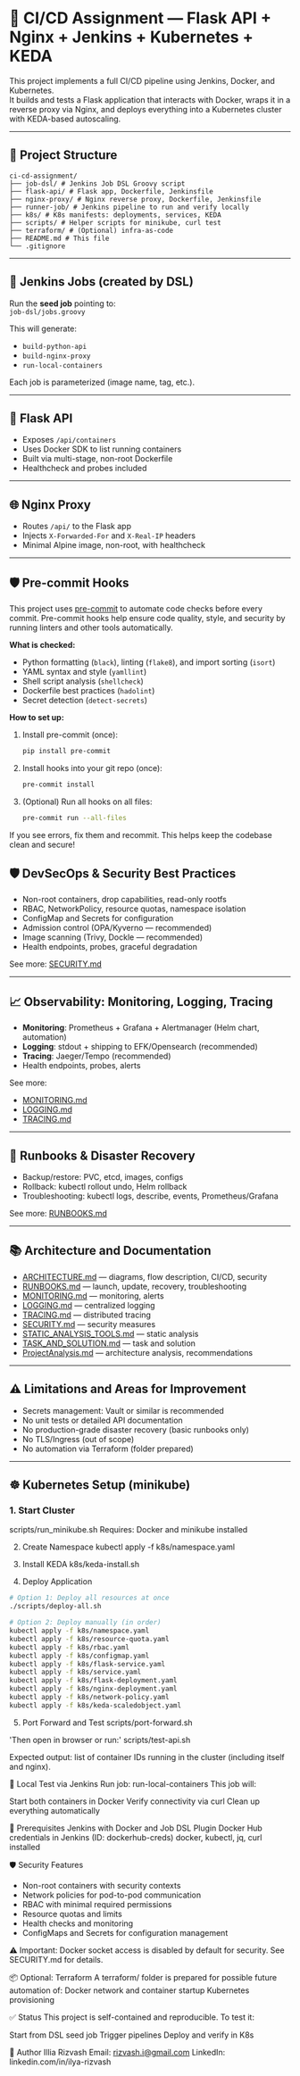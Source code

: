 # 🚀 CI/CD Assignment — Flask API + Nginx + Jenkins + Kubernetes + KEDA

This project implements a full CI/CD pipeline using Jenkins, Docker, and Kubernetes.  
It builds and tests a Flask application that interacts with Docker, wraps it in a reverse proxy via Nginx, and deploys everything into a Kubernetes cluster with KEDA-based autoscaling.

---

## 🧱 Project Structure
```
ci-cd-assignment/
├── job-dsl/ # Jenkins Job DSL Groovy script
├── flask-api/ # Flask app, Dockerfile, Jenkinsfile
├── nginx-proxy/ # Nginx reverse proxy, Dockerfile, Jenkinsfile
├── runner-job/ # Jenkins pipeline to run and verify locally
├── k8s/ # K8s manifests: deployments, services, KEDA
├── scripts/ # Helper scripts for minikube, curl test
├── terraform/ # (Optional) infra-as-code
├── README.md # This file
└── .gitignore
```

---

## 📌 Jenkins Jobs (created by DSL)

Run the **seed job** pointing to:  
`job-dsl/jobs.groovy`

This will generate:

- `build-python-api`
- `build-nginx-proxy`
- `run-local-containers`

Each job is parameterized (image name, tag, etc.).

---

## 🐍 Flask API

- Exposes `/api/containers`
- Uses Docker SDK to list running containers
- Built via multi-stage, non-root Dockerfile
- Healthcheck and probes included

---

## 🌐 Nginx Proxy

- Routes `/api/` to the Flask app
- Injects `X-Forwarded-For` and `X-Real-IP` headers
- Minimal Alpine image, non-root, with healthcheck

---

## 🛡️ Pre-commit Hooks

This project uses [pre-commit](https://pre-commit.com/) to automate code checks before every commit. Pre-commit hooks help ensure code quality, style, and security by running linters and other tools automatically.

**What is checked:**
- Python formatting (`black`), linting (`flake8`), and import sorting (`isort`)
- YAML syntax and style (`yamllint`)
- Shell script analysis (`shellcheck`)
- Dockerfile best practices (`hadolint`)
- Secret detection (`detect-secrets`)

**How to set up:**
1. Install pre-commit (once):
   ```bash
   pip install pre-commit
   ```
2. Install hooks into your git repo (once):
   ```bash
   pre-commit install
   ```
3. (Optional) Run all hooks on all files:
   ```bash
   pre-commit run --all-files
   ```

If you see errors, fix them and recommit. This helps keep the codebase clean and secure!

## 🛡️ DevSecOps & Security Best Practices

- Non-root containers, drop capabilities, read-only rootfs
- RBAC, NetworkPolicy, resource quotas, namespace isolation
- ConfigMap and Secrets for configuration
- Admission control (OPA/Kyverno — recommended)
- Image scanning (Trivy, Dockle — recommended)
- Health endpoints, probes, graceful degradation

See more: [SECURITY.md](SECURITY.md)

---

## 📈 Observability: Monitoring, Logging, Tracing

- **Monitoring**: Prometheus + Grafana + Alertmanager (Helm chart, automation)
- **Logging**: stdout + shipping to EFK/Opensearch (recommended)
- **Tracing**: Jaeger/Tempo (recommended)
- Health endpoints, probes, alerts

See more:
- [MONITORING.md](docs/MONITORING.md)
- [LOGGING.md](docs/LOGGING.md)
- [TRACING.md](docs/TRACING.md)

---

## 📝 Runbooks & Disaster Recovery

- Backup/restore: PVC, etcd, images, configs
- Rollback: kubectl rollout undo, Helm rollback
- Troubleshooting: kubectl logs, describe, events, Prometheus/Grafana

See more: [RUNBOOKS.md](docs/RUNBOOKS.md)

---

## 📚 Architecture and Documentation

- [ARCHITECTURE.md](docs/ARCHITECTURE.md) — diagrams, flow description, CI/CD, security
- [RUNBOOKS.md](docs/RUNBOOKS.md) — launch, update, recovery, troubleshooting
- [MONITORING.md](docs/MONITORING.md) — monitoring, alerts
- [LOGGING.md](docs/LOGGING.md) — centralized logging
- [TRACING.md](docs/TRACING.md) — distributed tracing
- [SECURITY.md](SECURITY.md) — security measures
- [STATIC_ANALYSIS_TOOLS.md](STATIC_ANALYSIS_TOOLS.md) — static analysis
- [TASK_AND_SOLUTION.md](TASK_AND_SOLUTION.md) — task and solution
- [ProjectAnalysis.md](ProjectAnalysis.md) — architecture analysis, recommendations

---

## ⚠️ Limitations and Areas for Improvement

- Secrets management: Vault or similar is recommended
- No unit tests or detailed API documentation
- No production-grade disaster recovery (basic runbooks only)
- No TLS/Ingress (out of scope)
- No automation via Terraform (folder prepared)

---

## ☸️ Kubernetes Setup (minikube)

### 1. Start Cluster

scripts/run_minikube.sh
Requires: Docker and minikube installed

2. Create Namespace
kubectl apply -f k8s/namespace.yaml

3. Install KEDA
k8s/keda-install.sh

4. Deploy Application
```bash
# Option 1: Deploy all resources at once
./scripts/deploy-all.sh

# Option 2: Deploy manually (in order)
kubectl apply -f k8s/namespace.yaml
kubectl apply -f k8s/resource-quota.yaml
kubectl apply -f k8s/rbac.yaml
kubectl apply -f k8s/configmap.yaml
kubectl apply -f k8s/flask-service.yaml
kubectl apply -f k8s/service.yaml
kubectl apply -f k8s/flask-deployment.yaml
kubectl apply -f k8s/nginx-deployment.yaml
kubectl apply -f k8s/network-policy.yaml
kubectl apply -f k8s/keda-scaledobject.yaml
```

5. Port Forward and Test
scripts/port-forward.sh

'Then open in browser or run:'
scripts/test-api.sh

Expected output: list of container IDs running in the cluster (including itself and nginx).

🧪 Local Test via Jenkins
Run job: run-local-containers
This job will:

Start both containers in Docker
Verify connectivity via curl
Clean up everything automatically

🔐 Prerequisites
Jenkins with Docker and Job DSL Plugin
Docker Hub credentials in Jenkins (ID: dockerhub-creds)
docker, kubectl, jq, curl installed

🛡️ Security Features
- Non-root containers with security contexts
- Network policies for pod-to-pod communication
- RBAC with minimal required permissions
- Resource quotas and limits
- Health checks and monitoring
- ConfigMaps and Secrets for configuration management

⚠️ Important: Docker socket access is disabled by default for security. See SECURITY.md for details.

📦 Optional: Terraform
A terraform/ folder is prepared for possible future automation of:
Docker network and container startup
Kubernetes provisioning

✅ Status
This project is self-contained and reproducible.
To test it:

Start from DSL seed job
Trigger pipelines
Deploy and verify in K8s

👤 Author
Illia Rizvash
Email: rizvash.i@gmail.com
LinkedIn: linkedin.com/in/ilya-rizvash
